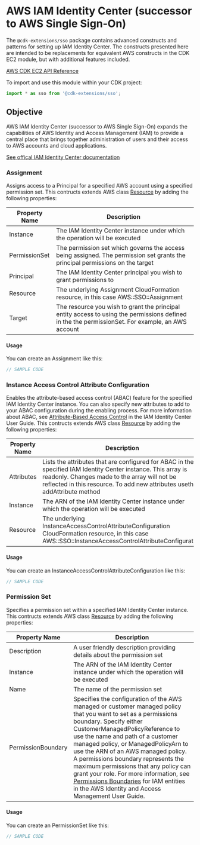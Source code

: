 # AWS IAM Identity Center (successor to AWS Single Sign-On)

The `@cdk-extensions/sso` package contains advanced constructs and patterns for
setting up IAM Identity Center. The constructs presented here are intended
to be replacements for equivalent AWS constructs in the CDK EC2 module, but with
additional features included.

[AWS CDK EC2 API Reference](https://docs.aws.amazon.com/cdk/api/v2/docs/aws-cdk-lib.aws_ec2-readme.html)

To import and use this module within your CDK project:

```ts nofixture
import * as sso from '@cdk-extensions/sso';
```
## Objective

AWS IAM Identity Center (successor to AWS Single Sign-On) expands the capabilities of AWS Identity and Access Management (IAM) to provide a central place that brings together administration of users and their access to AWS accounts and cloud applications.

[See offical IAM Identity Center documentation](https://docs.aws.amazon.com/singlesignon/latest/userguide/what-is.html)

### Assignment

Assigns access to a Principal for a specified AWS account using a specified permission set.  This contructs extends AWS class [Resource](https://docs.aws.amazon.com/cdk/api/v2/docs/aws-cdk-lib.Resource.html) by adding the following properties:

| Property Name | Description |
| ------------- | ----------- |
| Instance      | The IAM Identity Center instance under which the operation will be executed |
| PermissionSet | The permission set which governs the access being assigned.  The permission set grants the principal permissions on the target |
| Principal     | The IAM Identity Center principal you wish to grant permissions to |
| Resource      | The underlying Assignment CloudFormation resource, in this case AWS::SSO::Assignment |
| Target        | The resource you wish to grant the principal entity access to using the permissions defined in the the permissionSet.  For example, an AWS account |

#### Usage

You can create an Assignment like this:

```ts
// SAMPLE CODE
```

### Instance Access Control Attribute Configuration

Enables the attribute-based access control (ABAC) feature for the specified IAM Identity Center instance. You can also specify new attributes to add to your ABAC configuration during the enabling process. For more information about ABAC, see [Attribute-Based Access Control](https://docs.aws.amazon.com/singlesignon/latest/userguide/abac.html) in the IAM Identity Center User Guide. This contructs extends AWS class [Resource](https://docs.aws.amazon.com/cdk/api/v2/docs/aws-cdk-lib.Resource.html) by adding the following properties:

| Property Name | Description |
| ------------- | ----------- |
| Attributes    | Lists the attributes that are configured for ABAC in the specified IAM Identity Center instance. This array is readonly. Changes made to the array will not be reflected in this resource. To add new attributes usethe addAttribute method |
| Instance      | The ARN of the IAM Identity Center instance under which the operation will be executed |
| Resource      | The underlying InstanceAccessControlAttributeConfiguration CloudFormation resource, in this case AWS::SSO::InstanceAccessControlAttributeConfiguration |

#### Usage

You can create an InstanceAccessControlAttributeConfiguration like this:

```ts
// SAMPLE CODE
```

### Permission Set

Specifies a permission set within a specified IAM Identity Center instance. This contructs extends AWS class [Resource](https://docs.aws.amazon.com/cdk/api/v2/docs/aws-cdk-lib.Resource.html) by adding the following properties:

| Property Name | Description |
| ------------- | ----------- |
| Description | A user friendly description providing details about the permission set |
| Instance    | The ARN of the IAM Identity Center instance under which the operation will be executed |
| Name        | The name of the permission set |
| PermissionBoundary | Specifies the configuration of the AWS managed or customer managed policy that you want to set as a permissions boundary. Specify either CustomerManagedPolicyReference to use the name and path of a customer managed policy, or ManagedPolicyArn to use the ARN of an AWS managed policy. A permissions boundary represents the maximum permissions that any policy can grant your role. For more information, see [Permissions Boundaries](https://docs.aws.amazon.com/IAM/latest/UserGuide/access_policies_boundaries.html) for IAM entities in the AWS Identity and Access Management User Guide. |

#### Usage

You can create an PermissionSet like this:

```ts
// SAMPLE CODE
```

